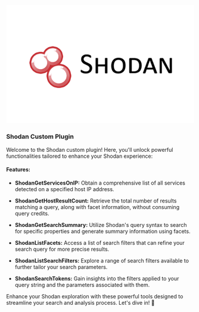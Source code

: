![Shodan Logo](https://github.com/Azure/Copilot-For-Security/raw/main/Custom%20Plugins/Shodan/shodanlogo.png)
### Shodan Custom Plugin

Welcome to the Shodan custom plugin! Here, you'll unlock powerful functionalities tailored to enhance your Shodan experience:

#### Features:

- **ShodanGetServicesOnIP:** Obtain a comprehensive list of all services detected on a specified host IP address.

- **ShodanGetHostResultCount:** Retrieve the total number of results matching a query, along with facet information, without consuming query credits.

- **ShodanGetSearchSummary:** Utilize Shodan's query syntax to search for specific properties and generate summary information using facets.

- **ShodanListFacets:** Access a list of search filters that can refine your search query for more precise results.

- **ShodanListSearchFilters:** Explore a range of search filters available to further tailor your search parameters.

- **ShodanSearchTokens:** Gain insights into the filters applied to your query string and the parameters associated with them.

Enhance your Shodan exploration with these powerful tools designed to streamline your search and analysis process. Let's dive in! 🚀

